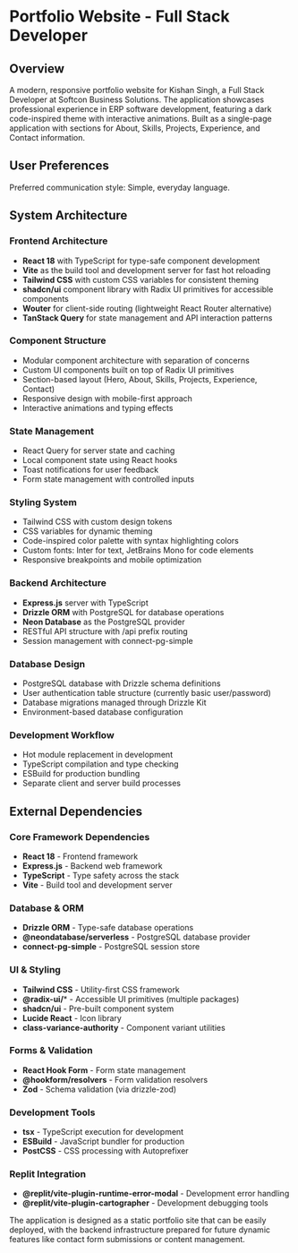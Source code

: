 # Portfolio Website - Full Stack Developer

## Overview

A modern, responsive portfolio website for Kishan Singh, a Full Stack Developer at Softcon Business Solutions. The application showcases professional experience in ERP software development, featuring a dark code-inspired theme with interactive animations. Built as a single-page application with sections for About, Skills, Projects, Experience, and Contact information.

## User Preferences

Preferred communication style: Simple, everyday language.

## System Architecture

### Frontend Architecture
- **React 18** with TypeScript for type-safe component development
- **Vite** as the build tool and development server for fast hot reloading
- **Tailwind CSS** with custom CSS variables for consistent theming
- **shadcn/ui** component library with Radix UI primitives for accessible components
- **Wouter** for client-side routing (lightweight React Router alternative)
- **TanStack Query** for state management and API interaction patterns

### Component Structure
- Modular component architecture with separation of concerns
- Custom UI components built on top of Radix UI primitives
- Section-based layout (Hero, About, Skills, Projects, Experience, Contact)
- Responsive design with mobile-first approach
- Interactive animations and typing effects

### State Management
- React Query for server state and caching
- Local component state using React hooks
- Toast notifications for user feedback
- Form state management with controlled inputs

### Styling System
- Tailwind CSS with custom design tokens
- CSS variables for dynamic theming
- Code-inspired color palette with syntax highlighting colors
- Custom fonts: Inter for text, JetBrains Mono for code elements
- Responsive breakpoints and mobile optimization

### Backend Architecture
- **Express.js** server with TypeScript
- **Drizzle ORM** with PostgreSQL for database operations
- **Neon Database** as the PostgreSQL provider
- RESTful API structure with /api prefix routing
- Session management with connect-pg-simple

### Database Design
- PostgreSQL database with Drizzle schema definitions
- User authentication table structure (currently basic user/password)
- Database migrations managed through Drizzle Kit
- Environment-based database configuration

### Development Workflow
- Hot module replacement in development
- TypeScript compilation and type checking
- ESBuild for production bundling
- Separate client and server build processes

## External Dependencies

### Core Framework Dependencies
- **React 18** - Frontend framework
- **Express.js** - Backend web framework
- **TypeScript** - Type safety across the stack
- **Vite** - Build tool and development server

### Database & ORM
- **Drizzle ORM** - Type-safe database operations
- **@neondatabase/serverless** - PostgreSQL database provider
- **connect-pg-simple** - PostgreSQL session store

### UI & Styling
- **Tailwind CSS** - Utility-first CSS framework
- **@radix-ui/*** - Accessible UI primitives (multiple packages)
- **shadcn/ui** - Pre-built component system
- **Lucide React** - Icon library
- **class-variance-authority** - Component variant utilities

### Forms & Validation
- **React Hook Form** - Form state management
- **@hookform/resolvers** - Form validation resolvers
- **Zod** - Schema validation (via drizzle-zod)

### Development Tools
- **tsx** - TypeScript execution for development
- **ESBuild** - JavaScript bundler for production
- **PostCSS** - CSS processing with Autoprefixer

### Replit Integration
- **@replit/vite-plugin-runtime-error-modal** - Development error handling
- **@replit/vite-plugin-cartographer** - Development debugging tools

The application is designed as a static portfolio site that can be easily deployed, with the backend infrastructure prepared for future dynamic features like contact form submissions or content management.